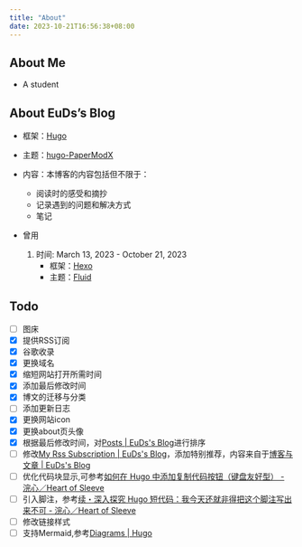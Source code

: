 ```yaml
---
title: "About"
date: 2023-10-21T16:56:38+08:00
---
```


## About Me

- A student

## About EuDs’s Blog

- 框架：[Hugo](https://gohugo.io/)
- 主题：[hugo-PaperModX](https://github.com/reorx/hugo-PaperModX/)
- 内容：本博客的内容包括但不限于：
  - 阅读时的感受和摘抄
  - 记录遇到的问题和解决方式
  - 笔记

- 曾用
  1. 时间: March 13, 2023 - October 21, 2023
     - 框架：[Hexo](https://hexo.io/)
     - 主题：[Fluid](https://hexo.fluid-dev.com/)

## Todo
- [ ] 图床
- [x] 提供RSS订阅
- [x] 谷歌收录
- [x] 更换域名
- [x] 缩短网站打开所需时间
- [x] 添加最后修改时间
- [x] 博文的迁移与分类
- [ ] 添加更新日志
- [x] 更换网站icon
- [x] 更换about页头像
- [x] 根据最后修改时间，对[Posts | EuDs's Blog](https://ds63.eu.org/posts/)进行排序
- [ ] 修改[My Rss Subscription | EuDs's Blog](https://ds63.eu.org/rss_subscription/)，添加特别推荐，内容来自于[博客与文章 | EuDs's Blog](https://ds63.eu.org/2023/%E5%8D%9A%E5%AE%A2%E4%B8%8E%E6%96%87%E7%AB%A0/)
- [ ] 优化代码块显示,可参考[如何在 Hugo 中添加复制代码按钮（键盘友好型） - 浣心／Heart of Sleeve](https://blog.loikein.one/posts/2022-08-11-hugo-copy-code-button/ )
- [ ] 引入脚注，参考[续・深入探究 Hugo 短代码：我今天还就非得把这个脚注写出来不可 - 浣心／Heart of Sleeve](https://blog.loikein.one/posts/2023-11-22-deep-dive-hugo-shortcodes-revisit/ )
- [ ] 修改链接样式
- [ ] 支持Mermaid,参考[Diagrams | Hugo](https://gohugo.io/content-management/diagrams/#complex )